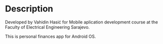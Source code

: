 # Description

Developed by Vahidin Hasić for Mobile aplication development course at the Faculty of Electrical Engineering Sarajevo.

This is personal finances app for Android OS.
